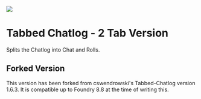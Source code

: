 ![](https://img.shields.io/badge/Foundry-v0.8.8-informational)

# Tabbed Chatlog - 2 Tab Version

Splits the Chatlog into Chat and Rolls.

## Forked Version

This version has been forked from cswendrowski's Tabbed-Chatlog version 1.6.3. It is compatible up to Foundry 8.8 at the time of writing this.
